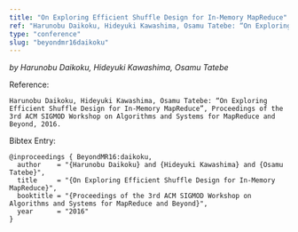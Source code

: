 ```yaml
---
title: "On Exploring Efficient Shuffle Design for In-Memory MapReduce"
ref: "Harunobu Daikoku, Hideyuki Kawashima, Osamu Tatebe: “On Exploring Efficient Shuffle Design for In-Memory MapReduce”, Proceedings of the 3rd ACM SIGMOD Workshop on Algorithms and Systems for MapReduce and Beyond, 2016."
type: "conference"
slug: "beyondmr16daikoku"
---
```


_by Harunobu Daikoku, Hideyuki Kawashima, Osamu Tatebe_

Reference:

```
Harunobu Daikoku, Hideyuki Kawashima, Osamu Tatebe: “On Exploring Efficient Shuffle Design for In-Memory MapReduce”, Proceedings of the 3rd ACM SIGMOD Workshop on Algorithms and Systems for MapReduce and Beyond, 2016.
```

Bibtex Entry:

```
@inproceedings { BeyondMR16:daikoku,
  author    = "{Harunobu Daikoku} and {Hideyuki Kawashima} and {Osamu Tatebe}",
  title     = "{On Exploring Efficient Shuffle Design for In-Memory MapReduce}",
  booktitle = "{Proceedings of the 3rd ACM SIGMOD Workshop on Algorithms and Systems for MapReduce and Beyond}",
  year 	    = "2016"
}
```
